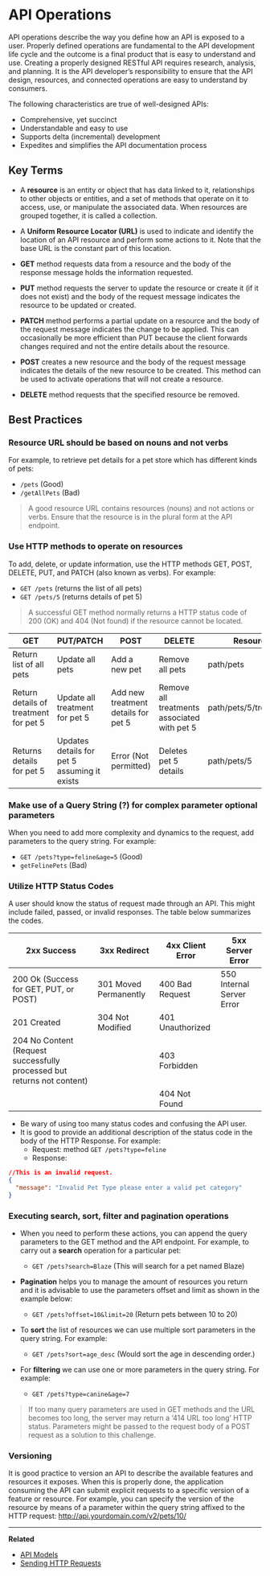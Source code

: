 # API Operations

API operations describe the way you define how an API is exposed to a user. Properly defined operations are fundamental to the API development life cycle and the outcome is a final product that is easy to understand and use. Creating a properly designed RESTful API requires research, analysis, and planning. It is the API developer’s responsibility to ensure that the API design, resources, and connected operations are easy to understand by consumers.

The following characteristics are true of well-designed APIs:

* Comprehensive, yet succinct
* Understandable and easy to use
* Supports delta (incremental) development
* Expedites and simplifies the API documentation process

## Key Terms

* A **resource** is an entity or object that has data linked to it, relationships to other objects or entities, and a set of methods that operate on it to access, use, or manipulate the associated data. When resources are grouped together, it is called a collection.

* A **Uniform Resource Locator (URL)** is used to indicate and identify the location of an API resource and perform some actions to it. Note that the base URL is the constant part of this location.

* **GET** method requests data from a resource and the body of the response message holds the information requested.

* **PUT** method requests the server to update the resource or create it (if it does not exist) and the body of the request message indicates the resource to be updated or created.

* **PATCH** method performs a partial update on a resource and the body of the request message indicates the change to be applied. This can occasionally be more efficient than PUT because the client forwards changes required and not the entire details about the resource.

* **POST** creates a new resource and the body of the request message indicates the details of the new resource to be created. This method can be used to activate operations that will not create a resource.

* **DELETE** method requests that the specified resource be removed.

## Best Practices

### Resource URL should be based on nouns and not verbs

For example, to retrieve pet details for a pet store which has different kinds of pets:

* `/pets` (Good)
* `/getAllPets` (Bad)

> A good resource URL contains resources (nouns) and not actions or verbs. Ensure that the resource is in the plural form at the API endpoint.

### Use HTTP methods to operate on resources

To add, delete, or update information, use the HTTP methods GET, POST, DELETE, PUT, and PATCH (also known as verbs). For example:

* `GET /pets` (returns the list of all pets)
* `GET /pets/5` (returns details of pet 5)

> A successful GET method normally returns a HTTP status code of 200 (OK) and 404 (Not found) if the resource cannot be located.

| GET                                   | PUT/PATCH                                    | POST                                | DELETE                                      | Resource               |
| ------------------------------------- | -------------------------------------------- | ----------------------------------- | ------------------------------------------- | ---------------------- |
| Return list of all pets               | Update all pets                              | Add a new pet                       | Remove all pets                             | path/pets              |
| Return details of treatment for pet 5 | Update all treatment for pet 5               | Add new treatment details for pet 5 | Remove all treatments associated with pet 5 | path/pets/5/treatments |
| Returns details for pet 5             | Updates details for pet 5 assuming it exists | Error (Not permitted)               | Deletes pet 5 details                       | path/pets/5            |

### Make use of a Query String (?) for complex parameter optional parameters

When you need to add more complexity and dynamics to the request, add parameters to the query string. For example:

* `GET /pets?type=feline&age=5` (Good)
* `getFelinePets` (Bad)

### Utilize HTTP Status Codes

A user should know the status of request made through an API. This might include failed, passed, or invalid responses. The table below summarizes the codes.

| 2xx Success                                                             | 3xx Redirect          | 4xx Client Error | 5xx Server Error          |
| ----------------------------------------------------------------------- | --------------------- | ---------------- | ------------------------- |
| 200 Ok (Success for GET, PUT, or POST)                                  | 301 Moved Permanently | 400 Bad Request  | 550 Internal Server Error |
| 201 Created                                                             | 304 Not Modified      | 401 Unauthorized |                           |
| 204 No Content (Request successfully processed but returns not content) |                       | 403 Forbidden    |                           |
|                                                                         |                       | 404 Not Found    |                           |

* Be wary of using too many status codes and confusing the API user.
* It is good to provide an additional description of the status code in the body of the HTTP Response. For example:
  * Request: method `GET /pets?type=feline`
  * Response:

```json
//This is an invalid request.
{
  "message": "Invalid Pet Type please enter a valid pet category"
}
```

### Executing search, sort, filter and pagination operations

* When you need to perform these actions, you can append the query parameters to the GET method and the API endpoint. For example, to carry out a **search** operation for a particular pet:

  * `GET /pets?search=Blaze` (This will search for a pet named Blaze)

* **Pagination** helps you to manage the amount of resources you return and it is advisable to use the parameters offset and limit as shown in the example below:

  * `GET /pets?offset=10&limit=20` (Return pets between 10 to 20)

* To **sort** the list of resources we can use multiple sort parameters in the query string. For example:

  * `GET /pets?sort=age_desc` (Would sort the age in descending order.)

* For **filtering** we can use one or more parameters in the query string. For example:

  * `GET /pets?type=canine&age=7`

> If too many query parameters are used in GET methods and the URL becomes too long, the server may return a ‘414 URL too long’ HTTP status. Parameters might be passed to the request body of a POST request as a solution to this challenge.

### Versioning

It is good practice to version an API to describe the available features and resources it exposes. When this is properly done, the application consuming the API can submit explicit requests to a specific version of a feature or resource. For example, you can specify the version of the resource by means of a parameter within the query string affixed to the HTTP request: http://api.yourdomain.com/v2/pets/10/

---

**Related**

* [API Models](/modeling/introduction/modeling-with-openapi/api-models)
* [Sending HTTP Requests](/modeling/introduction/modeling-with-openapi/sending-http-requests)
